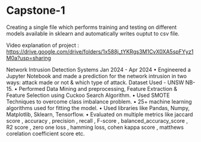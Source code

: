 # Capstone-1

Creating a single file which performs training and testing on different models available in sklearn and automatically writes ouptut to csv file.


Video explanation of project : https://drive.google.com/drive/folders/1x588j_tYKRgs3M1CvX0XA5spFYyz1M0a?usp=sharing



Network Intrusion Detection Systems
Jan 2024 - Apr 2024
• Engineered a Jupyter Notebook and made a prediction for the network intrusion in two ways: attack made or not & which type of attack. Dataset Used - UNSW NB-15.
• Performed Data Mining and preprocessing, Feature Extraction & Feature Selection using Cuckoo Search Algorithm.
• Used SMOTE Techniques to overcome class imbalance problem.
• 25+ machine learning algorithms used for fitting the model.
• Used libraries like Pandas, Numpy, Matplotlib, Sklearn, Tensorflow.
• Evaluated on multiple metrics like jaccard score , accuracy , precision , recall , F-score , balanced_accuracy_score , R2 score , zero one loss , hamming loss, cohen kappa score , matthews corelation coefficient score etc.
